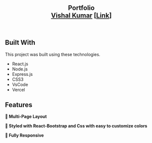 <h2 align="center">
  Portfolio<br/>
  <a href='https://vishalkumar-engr.netlify.app/'  target="_blank" rel="noopener noreferrer">Vishal Kumar</a>
  [<a href='https://vishalkumar-engr.netlify.app/'  target="_blank" rel="noopener noreferrer">Link</a>]
</h2>

<br/>

## Built With

This project was built using these technologies.

- React.js
- Node.js
- Express.js
- CSS3
- VsCode
- Vercel

## Features

**📖 Multi-Page Layout**

**🎨 Styled with React-Bootstrap and Css with easy to customize colors**

**📱 Fully Responsive**

